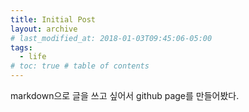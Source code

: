 ```yaml
---
title: Initial Post
layout: archive
# last_modified_at: 2018-01-03T09:45:06-05:00
tags:
  - life
# toc: true # table of contents
---
```


markdown으로 글을 쓰고 싶어서 github page를 만들어봤다.